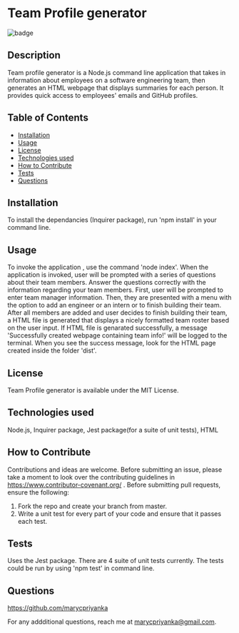 # Team Profile generator
![badge](https://img.shields.io/badge/MIT-License-blue.svg)

## Description

Team profile generator is a Node.js command line application that takes in information about employees on a software engineering team, then generates an HTML webpage that displays summaries for each person. It provides quick access to employees' emails and GitHub profiles.

## Table of Contents 

- [Installation](#installation)
- [Usage](#usage)
- [License](#license)
- [Technologies used](#technologies-used)
- [How to Contribute](#how-to-contribute)
- [Tests](#tests)
- [Questions](#questions)

## Installation

To install the dependancies (Inquirer package), run 'npm install' in your command line.

## Usage

To invoke the application , use the command 'node index'. When the application is invoked, user will be prompted with a series of questions about their team members. Answer the questions correctly with the information regarding your team members. First, user will be prompted to enter team manager information. Then, they are presented with a menu with the option to add an engineer or an intern or to finish building their team.  After all members are added and user decides to finish building their team, a HTML file is generated that displays a nicely formatted team roster based on the user input. If HTML file is genarated successfully, a message 'Successfully created webpage containing team info!' will be logged to the terminal. When you see the success message, look for the HTML page created inside the folder 'dist'.

## License

Team Profile generator is available under the MIT License.

## Technologies used

Node.js, Inquirer package, Jest package(for a suite of unit tests), HTML

## How to Contribute

Contributions and ideas are welcome. Before submitting an issue, please take a moment to look over the contributing guidelines in https://www.contributor-covenant.org/ . Before submitting pull requests, ensure the following:

1. Fork the repo and create your branch from master.
2. Write a unit test for every part of your code and ensure that it passes each test.

## Tests

Uses the Jest package. There are 4 suite of unit tests currently. The tests could be run by using 'npm test' in command line.

## Questions

https://github.com/marycpriyanka

For any addditional questions, reach me at marycpriyanka@gmail.com.
